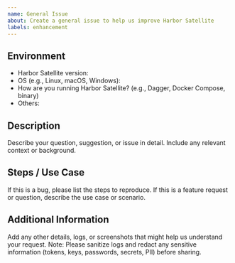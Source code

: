 ```yaml
---
name: General Issue
about: Create a general issue to help us improve Harbor Satellite
labels: enhancement
---
```


## Environment

- Harbor Satellite version:
- OS (e.g., Linux, macOS, Windows):
- How are you running Harbor Satellite? (e.g., Dagger, Docker Compose, binary)
- Others:

## Description

Describe your question, suggestion, or issue in detail. Include any relevant context or background.

## Steps / Use Case

If this is a bug, please list the steps to reproduce. If this is a feature request or question, describe the use case or scenario.

## Additional Information

Add any other details, logs, or screenshots that might help us understand your request.
Note: Please sanitize logs and redact any sensitive information (tokens, keys, passwords, secrets, PII) before sharing.